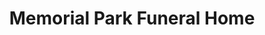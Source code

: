 ---
title: "Memorial Park Funeral Home"
url: /pinellas-park/memorial-park-funeral-home/
shop: funeral directors
---